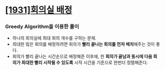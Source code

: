 
# [[1931]회의실 배정](https://www.acmicpc.net/problem/1931) 
  
### Greedy Algorithm을 이용한 풀이  
- 하나의 회의실에 최대 회의 개수를 구하는 문제.   
- 최대한 많은 회의를 배정하려면 회의가 **빨리 끝나는 회의를 먼저 배치**해주는 것이 좋다.  
- 회의가 빨리 끝나는 시간순으로 배정해준 이후에, 한 **회의가 끝남과 동시에 다음 회의가 최대한 빨리 시작될 수 있도록** 시작 시간을 기준으로 한번더 정렬해준다.